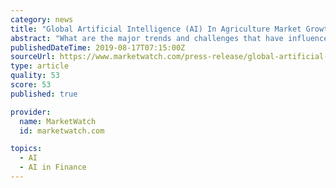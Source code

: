 ```yaml
---
category: news
title: "Global Artificial Intelligence (AI) In Agriculture Market Growth, Insights and Research Forecasts 2019-2028"
abstract: "What are the major trends and challenges that have influenced the growth of the Artificial Intelligence (AI) in Agriculture market across different regions? - What type of opportunities can the major market players bank on for the forecast period ..."
publishedDateTime: 2019-08-17T07:15:00Z
sourceUrl: https://www.marketwatch.com/press-release/global-artificial-intelligence-ai-in-agriculture-market-growth-insights-and-research-forecasts-2019-2028-2019-08-17
type: article
quality: 53
score: 53
published: true

provider:
  name: MarketWatch
  id: marketwatch.com

topics:
  - AI
  - AI in Finance
---
```

